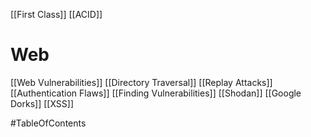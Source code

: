 [[First Class]]
[[ACID]]
# Web
[[Web Vulnerabilities]]
[[Directory Traversal]]
[[Replay Attacks]]
[[Authentication Flaws]]
[[Finding Vulnerabilities]]
[[Shodan]]
[[Google Dorks]]
[[XSS]]

#TableOfContents